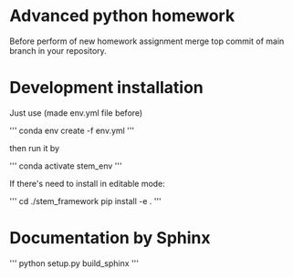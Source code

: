 # Advanced python homework

Before perform of new homework assignment merge top commit of main branch in your repository.

# Development installation

Just use (made env.yml file before)

'''
conda env create -f env.yml 
'''

then run it  by 

'''
conda activate stem_env
'''

If there's need to  install in editable mode:

'''
cd ./stem_framework
pip install -e .
'''

# Documentation by Sphinx

'''
python setup.py build_sphinx
'''



